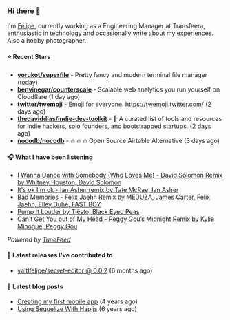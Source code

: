 ### Hi there 👋

I'm [Felipe](https://felipevm.com), currently working as a Engineering Manager at Transfeera, enthusiastic in technology and occasionally write about my experiences. Also a hobby photographer.

#### ⭐ Recent Stars
- **[yorukot/superfile](https://github.com/yorukot/superfile)** - Pretty fancy and modern terminal file manager (today)
- **[benvinegar/counterscale](https://github.com/benvinegar/counterscale)** - Scalable web analytics you run yourself on Cloudflare (1 day ago)
- **[twitter/twemoji](https://github.com/twitter/twemoji)** - Emoji for everyone. https://twemoji.twitter.com/ (2 days ago)
- **[thedaviddias/indie-dev-toolkit](https://github.com/thedaviddias/indie-dev-toolkit)** - 🚀 A curated list of tools and resources for indie hackers, solo founders, and bootstrapped startups. (2 days ago)
- **[nocodb/nocodb](https://github.com/nocodb/nocodb)** - 🔥 🔥 🔥 Open Source Airtable Alternative (3 days ago)

#### 🎧 What I have been listening
- [I Wanna Dance with Somebody (Who Loves Me) - David Solomon Remix by Whitney Houston, David Solomon](https://open.spotify.com/track/5qjych2Ckn8Y1AMfsdgSUg)
- [It&#39;s ok I&#39;m ok - Ian Asher remix by Tate McRae, Ian Asher](https://open.spotify.com/track/6GAvlyyIZM9uvNa5VPSFMK)
- [Bad Memories - Felix Jaehn Remix by MEDUZA, James Carter, Felix Jaehn, Elley Duhé, FAST BOY](https://open.spotify.com/track/04R4oiYD4NU6ZkdwlaJSep)
- [Pump It Louder by Tiësto, Black Eyed Peas](https://open.spotify.com/track/2yEHX6MqAXPyD7bm47A2Br)
- [Can&#39;t Get You out of My Head - Peggy Gou’s Midnight Remix by Kylie Minogue, Peggy Gou](https://open.spotify.com/track/1Rnx52PUuhrLrj306hOZHb)

_Powered by [TuneFeed](https://tunefeed.app?ref=valtlfelipe-gh-profile)_ 

#### 🚀 Latest releases I've contributed to


- [valtlfelipe/secret-editor @ 0.0.2](https://github.com/valtlfelipe/secret-editor/releases/tag/0.0.2) (6 months ago)

#### 📄 Latest blog posts
- [Creating my first mobile app](https://felipevm.com/posts/creating-my-first-mobile-app/) (4 years ago)
- [Using Sequelize With Hapijs](https://felipevm.com/posts/using-sequelize-with-hapijs/) (6 years ago)
